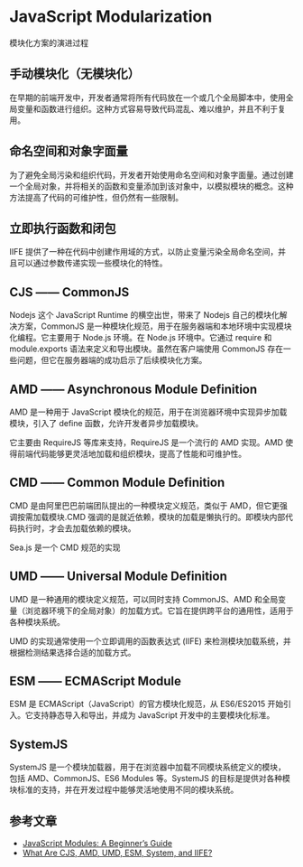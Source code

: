 # JavaScript Modularization

模块化方案的演进过程

## 手动模块化（无模块化）

在早期的前端开发中，开发者通常将所有代码放在一个或几个全局脚本中，使用全局变量和函数进行组织。这种方式容易导致代码混乱、难以维护，并且不利于复用。

## 命名空间和对象字面量

为了避免全局污染和组织代码，开发者开始使用命名空间和对象字面量。通过创建一个全局对象，并将相关的函数和变量添加到该对象中，以模拟模块的概念。这种方法提高了代码的可维护性，但仍然有一些限制。

## 立即执行函数和闭包

IIFE 提供了一种在代码中创建作用域的方式，以防止变量污染全局命名空间，并且可以通过参数传递实现一些模块化的特性。

## CJS —— CommonJS

Nodejs 这个 JavaScript Runtime 的横空出世，带来了 Nodejs 自己的模块化解决方案，CommonJS 是一种模块化规范，用于在服务器端和本地环境中实现模块化编程。它主要用于 Node.js 环境。在 Node.js 环境中。它通过 require 和 module.exports 语法来定义和导出模块。虽然在客户端使用 CommonJS 存在一些问题，但它在服务器端的成功启示了后续模块化方案。

## AMD —— Asynchronous Module Definition

AMD 是一种用于 JavaScript 模块化的规范，用于在浏览器环境中实现异步加载模块，引入了 define 函数，允许开发者异步加载模块。

它主要由 RequireJS 等库来支持，RequireJS 是一个流行的 AMD 实现。AMD 使得前端代码能够更灵活地加载和组织模块，提高了性能和可维护性。

## CMD —— Common Module Definition

CMD 是由阿里巴巴前端团队提出的一种模块定义规范，类似于 AMD，但它更强调按需加载模块.CMD 强调的是就近依赖，模块的加载是懒执行的。即模块内部代码执行时，才会去加载依赖的模块。

Sea.js 是一个 CMD 规范的实现

## UMD —— Universal Module Definition

UMD 是一种通用的模块定义规范，可以同时支持 CommonJS、AMD 和全局变量（浏览器环境下的全局对象）的加载方式。它旨在提供跨平台的通用性，适用于各种模块系统。

UMD 的实现通常使用一个立即调用的函数表达式 (IIFE) 来检测模块加载系统，并根据检测结果选择合适的加载方式。

## ESM —— ECMAScript Module

ESM 是 ECMAScript（JavaScript）的官方模块化规范，从 ES6/ES2015 开始引入。它支持静态导入和导出，并成为 JavaScript 开发中的主要模块化标准。

## SystemJS

SystemJS 是一个模块加载器，用于在浏览器中加载不同模块系统定义的模块，包括 AMD、CommonJS、ES6 Modules 等。SystemJS 的目标是提供对各种模块标准的支持，并在开发过程中能够灵活地使用不同的模块系统。

## 参考文章

- [JavaScript Modules: A Beginner’s Guide](https://www.freecodecamp.org/news/javascript-modules-a-beginner-s-guide-783f7d7a5fcc/)
- [What Are CJS, AMD, UMD, ESM, System, and IIFE?](https://betterprogramming.pub/what-are-cjs-amd-umd-esm-system-and-iife-3633a112db62)
